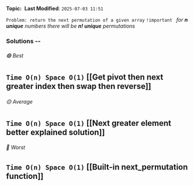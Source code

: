 **Topic:**  
**Last Modified**:  `2025-07-03 11:51`

`Problem: return the next permutation of a given array`
`!important ` *for **n unique** numbers there will be **n! unique** permutations*

### Solutions -- 

###### 🟢 Best
 `Time O(n) Space O(1)` [[Get pivot then next greater index then swap then reverse]]
----------------------------------------------------------------------------------------------
###### 🟡 Average
 `Time O(n) Space O(1)` [[Next greater element better explained solution]] 
----------------------------------------------------------------------------------------------
###### 🔴 Worst
 `Time O(n) Space O(1)` [[Built-in next_permutation function]]
----------------------------------------------------------------------------------------------


